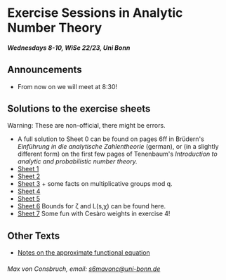 # Exercise Sessions in Analytic Number Theory 
##### Wednesdays 8-10, WiSe 22/23, Uni Bonn

## Announcements
* From now on we will meet at 8:30!

## Solutions to the exercise sheets
Warning: These are non-official, there might be errors. 
* A full solution to Sheet 0 can be found on pages 6ff in Brüdern's _Einführung in die analytische Zahlentheorie_ (german), or (in a slightly different form) on the first few pages of Tenenbaum's _Introduction to analytic and probabilistic number theory._  
* [Sheet 1](Sheet1/Sheet1.pdf)
* [Sheet 2](Sheet2/Sheet2.pdf)
* [Sheet 3](Sheet3/Sheet3.pdf) + some facts on multiplicative groups mod q.
* [Sheet 4](Sheet4/Sheet4.pdf)
* [Sheet 5](Sheet5/Sheet5.pdf)
* [Sheet 6](Sheet6/Sheet6.pdf) Bounds for ζ and L(s,χ) can be found here.
* [Sheet 7](Sheet7/Sheet7.pdf) Some fun with Cesàro weights in exercise 4!

## Other Texts
* [Notes on the approximate functional equation](ApproxFuncEq/ApproxFuncEq.pdf)

###### Max von Consbruch, email: s6mavonc@uni-bonn.de
